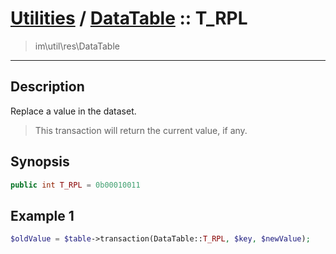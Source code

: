 # [Utilities](util.md) / [DataTable](util-DataTable.md) :: T_RPL
 > im\util\res\DataTable
____

## Description
Replace a value in the dataset.

 > This transaction will return the current value, if any.  

## Synopsis
```php
public int T_RPL = 0b00010011
```

## Example 1
```php
$oldValue = $table->transaction(DataTable::T_RPL, $key, $newValue);
```
